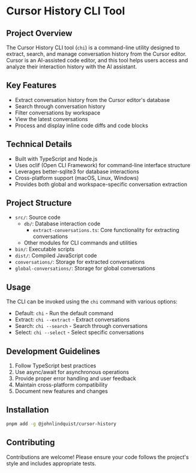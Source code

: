 # Cursor History CLI Tool

## Project Overview

The Cursor History CLI tool (`chi`) is a command-line utility designed to extract, search, and manage conversation history from the Cursor editor. Cursor is an AI-assisted code editor, and this tool helps users access and analyze their interaction history with the AI assistant.

## Key Features

- Extract conversation history from the Cursor editor's database
- Search through conversation history
- Filter conversations by workspace
- View the latest conversations
- Process and display inline code diffs and code blocks

## Technical Details

- Built with TypeScript and Node.js
- Uses oclif (Open CLI Framework) for command-line interface structure
- Leverages better-sqlite3 for database interactions
- Cross-platform support (macOS, Linux, Windows)
- Provides both global and workspace-specific conversation extraction

## Project Structure

- `src/`: Source code
  - `db/`: Database interaction code
    - `extract-conversations.ts`: Core functionality for extracting conversations
  - Other modules for CLI commands and utilities
- `bin/`: Executable scripts
- `dist/`: Compiled JavaScript code
- `conversations/`: Storage for extracted conversations
- `global-conversations/`: Storage for global conversations

## Usage

The CLI can be invoked using the `chi` command with various options:
- Default: `chi` - Run the default command
- Extract: `chi --extract` - Extract conversations
- Search: `chi --search` - Search through conversations
- Select: `chi --select` - Select specific conversations

## Development Guidelines

1. Follow TypeScript best practices
2. Use async/await for asynchronous operations
3. Provide proper error handling and user feedback
4. Maintain cross-platform compatibility
5. Document new features and changes

## Installation

```sh
pnpm add -g @johnlindquist/cursor-history
```

## Contributing

Contributions are welcome! Please ensure your code follows the project's style and includes appropriate tests.